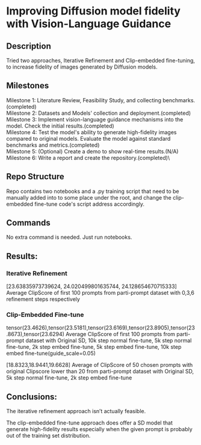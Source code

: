 # Improving Diffusion model fidelity with Vision-Language Guidance

## Description
Tried two approaches, Iterative Refinement and Clip-embedded fine-tuning, to increase fidelity of images generated by Diffusion models.

## Milestones
Milestone 1: Literature Review, Feasibility Study, and collecting benchmarks.(completed)\
Milestone 2: Datasets and Models' collection and deployment.(completed)\
Milestone 3: Implement vision-language guidance mechanisms into the model. Check the initial results.(completed)\
Milestone 4: Test the model's ability to generate high-fidelity images compared to original models. Evaluate the model against standard benchmarks and metrics.(completed)\
Milestone 5: (Optional) Create a demo to show real-time results.(N/A)\
Milestone 6: Write a report and create the repository.(completed)\

## Repo Structure
Repo contains two notebooks and a .py training script that need to be manually added into to some place under the root, and change the clip-embedded fine-tune code's script address accordingly.

## Commands
No extra command is needed. Just run notebooks.

## Results:
### Iterative Refinement
[23.63835973739624, 24.020499801635744, 24.128654670715333] Average ClipScore of first 100 prompts from parti-prompt dataset with 0,3,6 refinement steps respectively

### Clip-Embedded Fine-tune

tensor(23.4626),tensor(23.5181),tensor(23.6169),tensor(23.8905),tensor(23.8673),tensor(23.6294) Average ClipScore of first 100 prompts from parti-prompt dataset with Original SD, 10k step normal fine-tune, 5k step normal fine-tune, 2k step embed fine-tune, 5k step embed fine-tune, 10k step embed fine-tune(guide_scale=0.05)

[18.8323,18.9441,19.6628] Average of ClipScore of 50 chosen prompts with original Clipscore lower than 20 from parti-prompt dataset with Original SD, 5k step normal fine-tune, 2k step embed fine-tune


## Conclusions:

The iterative refinement approach isn’t actually feasible.

The clip-embedded fine-tune approach does offer a SD model that generate high-fidelity results especially when the given prompt is probably out of the training set distribution.

